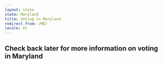 ```yaml
---
layout: state
state: Maryland
title: Voting in Maryland
redirect_from: /MD/
locale: en
---
```


## Check back later for more information on voting in Maryland
